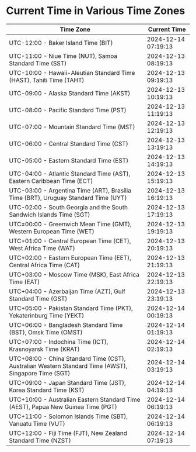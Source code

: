 # Current Time in Various Time Zones

| Time Zone | Current Time |
|-----------|--------------|
| UTC-12:00 - Baker Island Time (BIT) | 2024-12-14 07:19:13 |
| UTC-11:00 - Niue Time (NUT), Samoa Standard Time (SST) | 2024-12-13 08:19:13 |
| UTC-10:00 - Hawaii-Aleutian Standard Time (HAST), Tahiti Time (TAHT) | 2024-12-13 09:19:13 |
| UTC-09:00 - Alaska Standard Time (AKST) | 2024-12-13 10:19:13 |
| UTC-08:00 - Pacific Standard Time (PST) | 2024-12-13 11:19:13 |
| UTC-07:00 - Mountain Standard Time (MST) | 2024-12-13 12:19:13 |
| UTC-06:00 - Central Standard Time (CST) | 2024-12-13 13:19:13 |
| UTC-05:00 - Eastern Standard Time (EST) | 2024-12-13 14:19:13 |
| UTC-04:00 - Atlantic Standard Time (AST), Eastern Caribbean Time (ECT) | 2024-12-13 15:19:13 |
| UTC-03:00 - Argentina Time (ART), Brasília Time (BRT), Uruguay Standard Time (UYT) | 2024-12-13 16:19:13 |
| UTC-02:00 - South Georgia and the South Sandwich Islands Time (SGT) | 2024-12-13 17:19:13 |
| UTC±00:00 - Greenwich Mean Time (GMT), Western European Time (WET) | 2024-12-13 19:19:13 |
| UTC+01:00 - Central European Time (CET), West Africa Time (WAT) | 2024-12-13 20:19:13 |
| UTC+02:00 - Eastern European Time (EET), Central Africa Time (CAT) | 2024-12-13 21:19:13 |
| UTC+03:00 - Moscow Time (MSK), East Africa Time (EAT) | 2024-12-13 22:19:13 |
| UTC+04:00 - Azerbaijan Time (AZT), Gulf Standard Time (GST) | 2024-12-13 23:19:13 |
| UTC+05:00 - Pakistan Standard Time (PKT), Yekaterinburg Time (YEKT) | 2024-12-14 00:19:13 |
| UTC+06:00 - Bangladesh Standard Time (BST), Omsk Time (OMST) | 2024-12-14 01:19:13 |
| UTC+07:00 - Indochina Time (ICT), Krasnoyarsk Time (KRAT) | 2024-12-14 02:19:13 |
| UTC+08:00 - China Standard Time (CST), Australian Western Standard Time (AWST), Singapore Time (SGT) | 2024-12-14 03:19:13 |
| UTC+09:00 - Japan Standard Time (JST), Korea Standard Time (KST) | 2024-12-14 04:19:13 |
| UTC+10:00 - Australian Eastern Standard Time (AEST), Papua New Guinea Time (PGT) | 2024-12-14 06:19:13 |
| UTC+11:00 - Solomon Islands Time (SBT), Vanuatu Time (VUT) | 2024-12-14 06:19:13 |
| UTC+12:00 - Fiji Time (FJT), New Zealand Standard Time (NZST) | 2024-12-14 07:19:13 |
